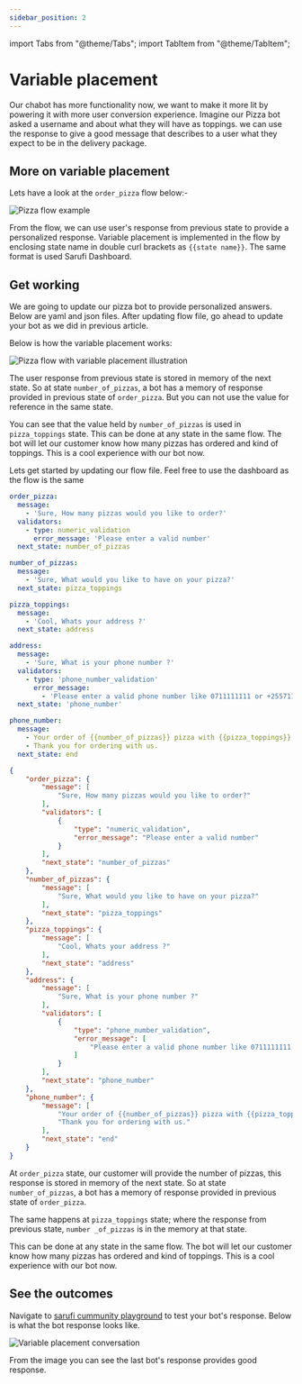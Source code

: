 ```yaml
---
sidebar_position: 2
---
```


import Tabs from "@theme/Tabs";
import TabItem from "@theme/TabItem";

# Variable placement

Our chabot has more functionality now, we want to make it more lit by powering it with more user conversion experience. Imagine our Pizza bot asked a username and about what they will have as toppings. we can use the response to give a good message that describes to a user what they expect to be in the delivery package.

## More on variable placement

Lets have a look at the `order_pizza` flow below:-

![Pizza flow example](/img/pizza-example-flow.png)

From  the flow, we can use user's response from previous state to provide a personalized response. Variable placement is implemented in the flow by enclosing state name in double curl brackets as `{{state name}}`. The same format is used Sarufi Dashboard.

## Get working

We are going to update our pizza bot to provide personalized answers. Below are yaml and json files. After updating flow file, go ahead to update your bot as we did in previous article.

Below is how the variable placement works:

![Pizza flow with variable placement illustration](/img/variable-placement-illustration.png)

The user response from previous state is stored in memory of the next state. So at state `number_of_pizzas`, a bot has a memory of response provided in previous state of `order_pizza`. But you can not use the value for reference in the same state.

You can see that the value held by `number_of_pizzas` is used in `pizza_toppings` state. This can be done at any state in the same flow. The bot will let our customer know how many pizzas has ordered and kind of toppings. This is a cool experience with our bot now.

Lets get started by updating our flow file. Feel free to use the dashboard as the flow is the same

<Tabs>
<TabItem value="yaml" label="YAML">

```yaml
order_pizza:
  message:
    - 'Sure, How many pizzas would you like to order?'
  validators:
    - type: numeric_validation
      error_message: 'Please enter a valid number'
  next_state: number_of_pizzas

number_of_pizzas:
  message:
    - 'Sure, What would you like to have on your pizza?'
  next_state: pizza_toppings

pizza_toppings:
  message:
    - 'Cool, Whats your address ?'
  next_state: address

address:
  message:
    - 'Sure, What is your phone number ?'
  validators:
    - type: 'phone_number_validation'
      error_message:
        - 'Please enter a valid phone number like 0711111111 or +255711111111 or +(222)222-2222'
  next_state: 'phone_number'

phone_number:
  message:
    - Your order of {{number_of_pizzas}} pizza with {{pizza_toppings}} toppings has been placed.
    - Thank you for ordering with us.
  next_state: end
```

</TabItem>

<TabItem value="json" label="JSON">

```json
{
    "order_pizza": {
        "message": [
            "Sure, How many pizzas would you like to order?"
        ],
        "validators": [
            {
                "type": "numeric_validation",
                "error_message": "Please enter a valid number"
            }
        ],
        "next_state": "number_of_pizzas"
    },
    "number_of_pizzas": {
        "message": [
            "Sure, What would you like to have on your pizza?"
        ],
        "next_state": "pizza_toppings"
    },
    "pizza_toppings": {
        "message": [
            "Cool, Whats your address ?"
        ],
        "next_state": "address"
    },
    "address": {
        "message": [
            "Sure, What is your phone number ?"
        ],
        "validators": [
            {
                "type": "phone_number_validation",
                "error_message": [
                    "Please enter a valid phone number like 0711111111 or +255711111111 or +(222)222-2222"
                ]
            }
        ],
        "next_state": "phone_number"
    },
    "phone_number": {
        "message": [
            "Your order of {{number_of_pizzas}} pizza with {{pizza_toppings}} toppings has been placed.",
            "Thank you for ordering with us."
        ],
        "next_state": "end"
    }
}
```

</TabItem>
</Tabs>


At `order_pizza` state, our customer will provide the number of pizzas, this response is stored in memory of the next state. So at state `number_of_pizzas`, a bot has a memory of response provided in previous state of `order_pizza`.

The same happens at `pizza_toppings` state; where the response from previous state, `number _of_pizzas` is in the memory at that state.

This can be done at any state in the same flow.
The bot will let our customer know how many pizzas has ordered and kind of toppings. This is a cool experience with our bot now.

## See the outcomes

Navigate to [sarufi cummunity playground](https://playground.sarufi.io/community) to test your bot's response. Below is what the bot response looks like.

![Variable placement conversation](/img/variable-placement-conversation.png)

From the image you can see the last bot's response provides good response.
